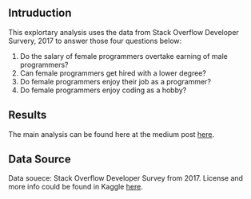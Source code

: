 ## Intruduction

This explortary analysis uses the data from Stack Overflow Developer Survery, 2017 to answer those four questions below:

1. Do the salary of female programmers overtake earning of male programmers?
2. Can female programmers get hired with a lower degree?
3. Do female programmers enjoy their job as a programmer?
4. Do female programmers enjoy coding as a hobby?

## Results

The main analysis can be found here at the medium post [here](https://medium.com/@kellyhe214/can-we-guess-whether-female-programmers-have-an-advantage-in-the-tech-world-8d3ad26ad5bd).

## Data Source

Data souece: Stack Overflow Developer Survey from 2017. License and more info could be found in Kaggle [here](https://www.kaggle.com/stackoverflow/so-survey-2017/data).
